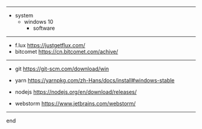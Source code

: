 
---

- system
  - windows 10
    - software

---

- f.lux https://justgetflux.com/
- bitcomet https://cn.bitcomet.com/achive/

---

- git https://git-scm.com/download/win
- yarn https://yarnpkg.com/zh-Hans/docs/install#windows-stable
- nodejs https://nodejs.org/en/download/releases/

- webstorm https://www.jetbrains.com/webstorm/

---

end
